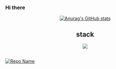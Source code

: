### Hi there
<div align=center>


[![Anurag's GitHub stats](https://github-readme-stats.vercel.app/api?username=leejh08&show_icons=true&theme=ambient_gradient)](https://github.com/leejh08/github-readme-stats)

<h2>stack</h2>
<img src="https://img.shields.io/badge/-swift-F05138?style=for-the-badge&logo=swift&logoColor=black">
</div>
<br>

[![Repo Name](https://github-readme-stats.vercel.app/api/pin/?username=DSM-PICK&repo=PiCK_iOS_ADMIN&theme=ambient_gradient)](https://github.com/DSM-PICK/PiCK_iOS_ADMIN)

<a href="https://github.com/devxb/gitanimals">
<img
</a>
<br>
